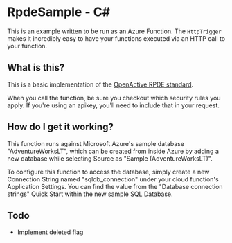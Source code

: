 # RpdeSample - C<span>#</span>

This is an example written to be run as an Azure Function. The `HttpTrigger` makes it incredibly easy to have your functions executed via an HTTP call to your function.

## What is this?

This is a basic implementation of the [OpenActive RPDE standard](https://www.openactive.io/realtime-paged-data-exchange/).

When you call the function, be sure you checkout which security rules you apply. If you're using an apikey, you'll need to include that in your request.

## How do I get it working?

This function runs against Microsoft Azure's sample database "AdventureWorksLT", which can be created from inside Azure by adding a new database while selecting Source as "Sample (AdventureWorksLT)".

To configure this function to access the database, simply create a new Connection String named "sqldb_connection" under your cloud function's Application Settings. You can find the value from the "Database connection strings" Quick Start within the new sample SQL Database.


## Todo

- Implement deleted flag
